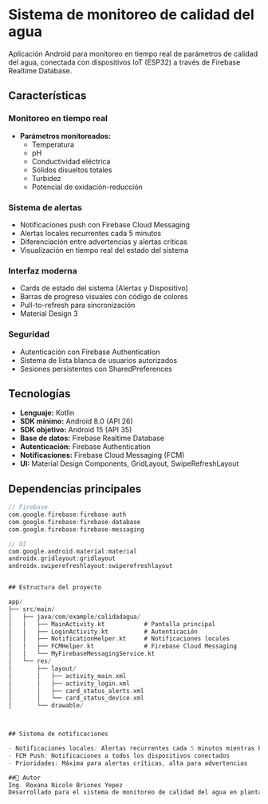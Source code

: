   # Sistema de monitoreo de calidad del agua

  Aplicación Android para monitoreo en tiempo real de parámetros de calidad del agua, conectada con dispositivos IoT (ESP32) a través de
  Firebase Realtime Database.

  ## Características

  ### Monitoreo en tiempo real
  - **Parámetros monitoreados:**
    - Temperatura 
    - pH 
    - Conductividad eléctrica 
    - Sólidos disueltos totales 
    - Turbidez 
    - Potencial de oxidación-reducción 

  ### Sistema de alertas
  - Notificaciones push con Firebase Cloud Messaging
  - Alertas locales recurrentes cada 5 minutos
  - Diferenciación entre advertencias y alertas críticas
  - Visualización en tiempo real del estado del sistema

  ### Interfaz moderna
  - Cards de estado del sistema (Alertas y Dispositivo)
  - Barras de progreso visuales con código de colores
  - Pull-to-refresh para sincronización
  - Material Design 3

  ### Seguridad
  - Autenticación con Firebase Authentication
  - Sistema de lista blanca de usuarios autorizados
  - Sesiones persistentes con SharedPreferences

  ## Tecnologías

  - **Lenguaje:** Kotlin
  - **SDK mínimo:** Android 8.0 (API 26)
  - **SDK objetivo:** Android 15 (API 35)
  - **Base de datos:** Firebase Realtime Database
  - **Autenticación:** Firebase Authentication
  - **Notificaciones:** Firebase Cloud Messaging (FCM)
  - **UI:** Material Design Components, GridLayout, SwipeRefreshLayout

  ## Dependencias principales

  ```kotlin
  // Firebase
  com.google.firebase:firebase-auth
  com.google.firebase:firebase-database
  com.google.firebase:firebase-messaging

  // UI
  com.google.android.material:material
  androidx.gridlayout:gridlayout
  androidx.swiperefreshlayout:swiperefreshlayout


  ## Estructura del proyecto

  app/
  ├── src/main/
  │   ├── java/com/example/calidadagua/
  │   │   ├── MainActivity.kt           # Pantalla principal
  │   │   ├── LoginActivity.kt          # Autenticación
  │   │   ├── NotificationHelper.kt     # Notificaciones locales
  │   │   ├── FCMHelper.kt              # Firebase Cloud Messaging
  │   │   └── MyFirebaseMessagingService.kt
  │   └── res/
  │       ├── layout/
  │       │   ├── activity_main.xml
  │       │   ├── activity_login.xml
  │       │   ├── card_status_alerts.xml
  │       │   └── card_status_device.xml
  │       └── drawable/



  ## Sistema de notificaciones

  - Notificaciones locales: Alertas recurrentes cada 5 minutos mientras haya parámetros fuera de rango
  - FCM Push: Notificaciones a todos los dispositivos conectados
  - Prioridades: Máxima para alertas críticas, alta para advertencias

  ##👥 Autor
  Ing. Roxana Nicole Briones Yepez 
  Desarrollado para el sistema de monitoreo de calidad del agua en planta Q'Agua
